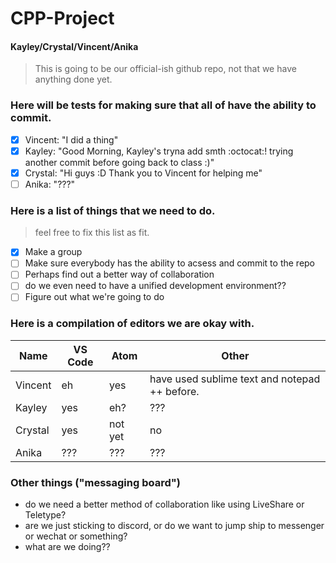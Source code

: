 # CPP-Project  
#### Kayley/Crystal/Vincent/Anika  

> This is going to be our official-ish github repo, not that we have anything done yet.
### Here will be tests for making sure that all of have the ability to commit.
- [x] Vincent: "I did a thing"
- [x] Kayley: "Good Morning, Kayley's tryna add smth :octocat:! trying another commit before going back to class :)"
- [x] Crystal: "Hi guys :D Thank you to Vincent for helping me"
- [ ] Anika: "???"
### Here is a list of things that we need to do.
> feel free to fix this list as fit.
- [x] Make a group
- [ ] Make sure everybody has the ability to acsess and commit to the repo
- [ ] Perhaps find out a better way of collaboration
- [ ] do we even need to have a unified development environment??
- [ ] Figure out what we're going to do
### Here is a compilation of editors we are okay with.
Name | VS Code | Atom | Other
-----|---------|------|-------
Vincent | eh | yes | have used sublime text and notepad ++ before.
Kayley | yes | eh? | ???
Crystal | yes | not yet | no
Anika | ??? | ??? | ???
### Other things ("messaging board")
- do we need a better method of collaboration like using LiveShare or Teletype?
- are we just sticking to discord, or do we want to jump ship to messenger or wechat or something?
- what are we doing??
